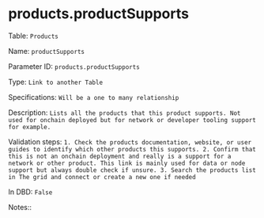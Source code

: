 # products.productSupports

Table: ```Products```

Name: ```productSupports```

Parameter ID: ```products.productSupports```

Type: ```Link to another Table```

Specifications: ```Will be a one to many relationship```

Description: ```Lists all the products that this product supports. Not used for onchain deployed but for network or developer tooling support for example. ```

Validation steps: ```1. Check the products documentation, website, or user guides to identify which other products this supports.
2. Confirm that this is not an onchain deployment and really is a support for a network or other product. This link is mainly used for data or node support but always double check if unsure.
3. Search the products list in The grid and connect or create a new one if needed```

In DBD: ```False```

Notes:: 

